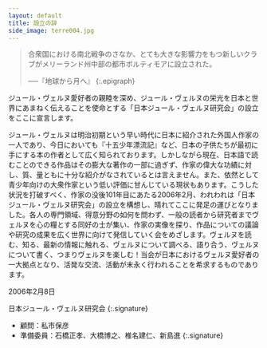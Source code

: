 ```yaml
---
layout: default
title: 設立の辞
side_image: terre004.jpg
---
```

> 合衆国における南北戦争のさなか、とても大きな影響力をもつ新しいクラブがメリーランド州中部の都市ボルティモアに設立された。
>
> ──『地球から月へ』
{:.epigraph}

ジュール・ヴェルヌ愛好者の親睦を深め、ジュール・ヴェルヌの栄光を日本と世界にあまねく伝えることを使命とする「日本ジュール・ヴェルヌ研究会」の設立をここに宣言します。

ジュール・ヴェルヌは明治初期という早い時代に日本に紹介された外国人作家の一人であり、今日においても『十五少年漂流記』など、日本の子供たちが最初に手にする本の作者として広く知られております。しかしながら現在、日本語で読むことのできる作品はその膨大な著作の一部に過ぎず、作家の偉大な功績に対し、質、量ともに十分な紹介がなされているとは言えません。また、依然として青少年向けの大衆作家という低い評価に甘んじている現状もあります。こうした状況を打破すべく、作家の没後101年目にあたる2006年2月、われわれは「日本ジュール・ヴェルヌ研究会」の設立を構想し、晴れてここに発足の運びとなりました。各人の専門領域、得意分野の如何を問わず、一般の読者から研究者までヴェルヌを心の糧とする同好の士が集い、作家の実像を探り、作品についての議論や研究の成果を広く世界に向けて発信していく会をめざします。ヴェルヌを読む、知る、最新の情報に触れる、ヴェルヌについて調べる、語り合う、ヴェルヌについて書く、つまりヴェルヌを楽しむ！当会が日本におけるヴェルヌ愛好者の一大拠点となり、活発な交流、活動が末永く行われることを希求するものであります。

2006年2月8日

日本ジュール・ヴェルヌ研究会
{:.signature}

- 顧問：私市保彦
- 準備委員：石橋正孝、大橋博之、椎名建仁、新島進
{:.signature}
